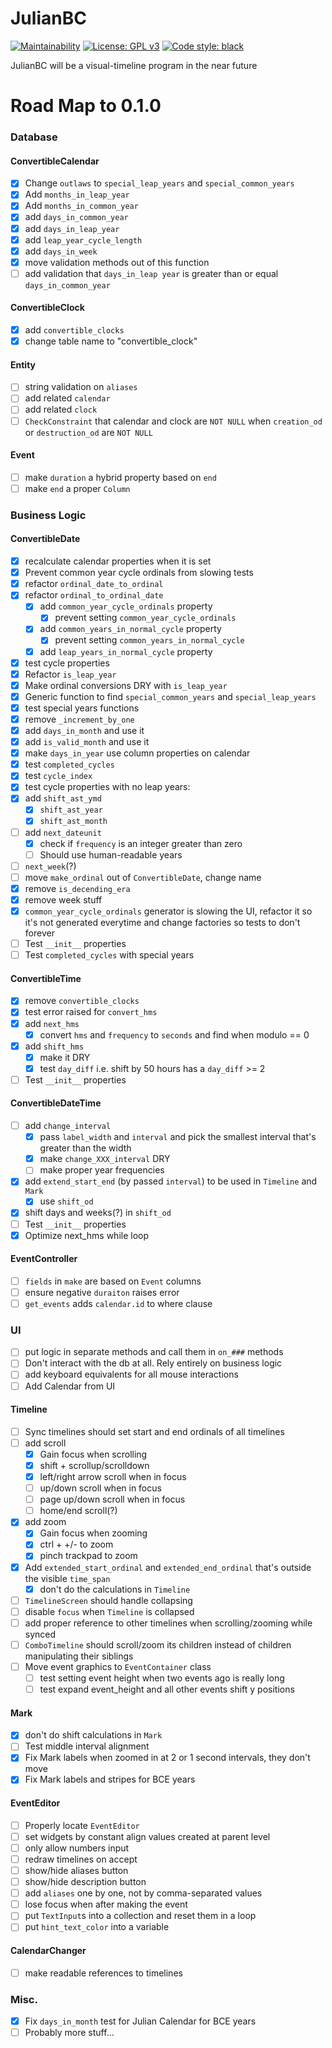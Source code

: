 # JulianBC
[![Maintainability](https://api.codeclimate.com/v1/badges/f8f0b0fd2b59791f4c87/maintainability)](https://codeclimate.com/github/xayhewalo/julianbc/maintainability)
[![License: GPL v3](https://img.shields.io/badge/License-GPLv3-blue.svg)](https://www.gnu.org/licenses/gpl-3.0)
[![Code style: black](https://img.shields.io/badge/code%20style-black-000000.svg)](https://github.com/psf/black)

JulianBC will be a visual-timeline program in the near future

# Road Map to 0.1.0
### Database
#### ConvertibleCalendar
 - [X] Change `outlaws` to `special_leap_years` and `special_common_years`
 - [X] Add `months_in_leap_year`
 - [X] Add `months_in_common_year`
 - [X] add `days_in_common_year`
 - [X] add `days_in_leap_year`
 - [X] add `leap_year_cycle_length`
 - [X] add `days_in_week`
 - [X] move validation methods out of this function
 - [ ] add validation that `days_in_leap year` is greater than or equal `days_in_common_year`
#### ConvertibleClock
- [X] add `convertible_clocks`
- [X] change table name to "convertible_clock"
#### Entity
- [ ] string validation on `aliases`
- [ ] add related `calendar`
- [ ] add related `clock`
- [ ] `CheckConstraint` that calendar and clock are `NOT NULL` when `creation_od` or `destruction_od` are `NOT NULL`
#### Event
- [ ] make `duration` a hybrid property based on `end`
- [ ] make `end` a proper `Column`

### Business Logic
#### ConvertibleDate
- [X] recalculate calendar properties when it is set
- [X] Prevent common year cycle ordinals from slowing tests
- [X] refactor `ordinal_date_to_ordinal`
- [X] refactor `ordinal_to_ordinal_date`
    - [X] add `common_year_cycle_ordinals` property
        - [X] prevent setting `common_year_cycle_ordinals`
    - [X] add `common_years_in_normal_cycle` property
        - [X] prevent setting `common_years_in_normal_cycle`
    - [X] add `leap_years_in_normal_cycle` property
- [X] test cycle properties
- [X] Refactor `is_leap_year`
- [X] Make ordinal conversions DRY with `is_leap_year`
- [X] Generic function to find `special_common_years` and `special_leap_years`
- [X] test special years functions
- [X] remove `_increment_by_one`
- [X] add `days_in_month` and use it
- [X] add `is_valid_month` and use it
- [X] make `days_in_year` use column properties on calendar
- [X] test `completed_cycles`
- [X] test `cycle_index`
- [X] test cycle properties with no leap years:
- [X] add `shift_ast_ymd`
    - [X] `shift_ast_year`
    - [X] `shift_ast_month`
- [ ] add `next_dateunit`
    - [X] check if `frequency` is an integer greater than zero
    - [ ] Should use human-readable years
- [ ] `next_week`(?)
- [ ] move `make_ordinal` out of `ConvertibleDate`, change name
- [X] remove `is_decending_era`
- [X] remove week stuff
- [X] `common_year_cycle_ordinals` generator is slowing the UI, refactor it so it's not generated everytime and change factories so tests to don't forever
- [ ] Test `__init__` properties
- [ ] Test `completed_cycles` with special years
#### ConvertibleTime
- [X] remove `convertible_clocks`
- [X] test error raised for `convert_hms`
- [X] add `next_hms`
    - [X] convert `hms` and `frequency` to `seconds` and find when modulo == 0
- [X] add `shift_hms`
    - [X] make it DRY
    - [X] test `day_diff` i.e. shift by 50 hours has a `day_diff` >= 2
- [ ] Test `__init__` properties
#### ConvertibleDateTime
- [ ] add `change_interval`
    - [X] pass `label_width` and `interval` and pick the smallest interval that's greater than the width
    - [X] make `change_XXX_interval` DRY
    - [ ] make proper year frequencies
- [X] add `extend_start_end` (by passed `interval`) to be used in `Timeline` and `Mark`
    - [X] use `shift_od`
- [X] shift days and weeks(?) in `shift_od`
- [ ] Test `__init__` properties
- [X] Optimize next_hms while loop
#### EventController
- [ ] `fields` in `make` are based on `Event` columns
- [ ] ensure negative `duraiton` raises error
- [ ] `get_events` adds `calendar.id` to where clause

### UI
- [ ] put logic in separate methods and call them in `on_###` methods
- [ ] Don't interact with the db at all. Rely entirely on business logic
- [ ] add keyboard equivalents for all mouse interactions
- [ ] Add Calendar from UI
#### Timeline
- [ ] Sync timelines should set start and end ordinals of all timelines
- [ ] add scroll
  - [X] Gain focus when scrolling
  - [X] shift + scrollup/scrolldown
  - [X] left/right arrow scroll when in focus
  - [ ] up/down scroll when in focus
  - [ ] page up/down scroll when in focus
  - [ ] home/end scroll(?)
- [X] add zoom
  - [X] Gain focus when zooming
  - [X] ctrl + +/- to zoom
  - [X] pinch trackpad to zoom
- [X] Add `extended_start_ordinal` and `extended_end_ordinal` that's outside the visible `time_span`
    - [X] don't do the calculations in `Timeline`
- [ ] `TimelineScreen` should handle collapsing
- [ ] disable `focus` when `Timeline` is collapsed
- [ ] add proper reference to other timelines when scrolling/zooming while synced
- [ ] `ComboTimeline` should scroll/zoom its children instead of children manipulating their siblings
- [ ] Move event graphics to `EventContainer` class
  - [ ] test setting event height when two events ago is really long
  - [ ] test expand event_height and all other events shift y positions
#### Mark
- [X] don't do shift calculations in `Mark`
- [ ] Test middle interval alignment
- [X] Fix Mark labels when zoomed in at 2 or 1 second intervals, they don't move
- [X] Fix Mark labels and stripes for BCE years
#### EventEditor
- [ ] Properly locate `EventEditor`
- [ ] set widgets by constant align values created at parent level
- [ ] only allow numbers input
- [ ] redraw timelines on accept
- [ ] show/hide aliases button
- [ ] show/hide description button
- [ ] add `aliases` one by one, not by comma-separated values
- [ ] lose focus when after making the event
- [ ] put `TextInput`s into a collection and reset them in a loop
- [ ] put `hint_text_color` into a variable
#### CalendarChanger
- [ ] make readable references to timelines

### Misc.
- [X] Fix `days_in_month` test for Julian Calendar for BCE years
- [ ] Probably more stuff...
